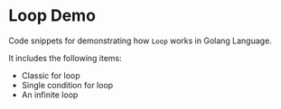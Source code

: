 # Loop Demo

Code snippets for demonstrating how `Loop` works in Golang Language. 

It includes the following items:
* Classic for loop
* Single condition for loop
* An infinite loop